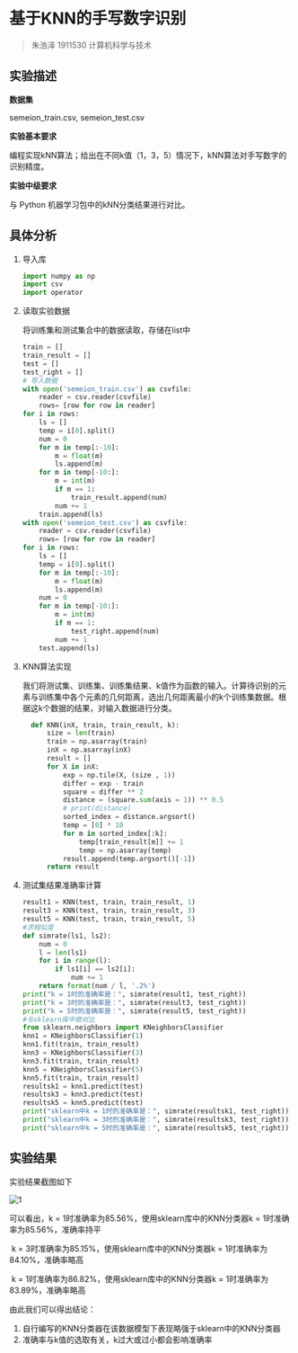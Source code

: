 # 基于KNN的手写数字识别

> 朱浩泽 1911530 计算机科学与技术

## 实验描述

**数据集**

semeion_train.csv, semeion_test.csv

**实验基本要求**

编程实现kNN算法；给出在不同k值（1，3，5）情况下，kNN算法对手写数字的识别精度。

**实验中级要求**

与 Python 机器学习包中的kNN分类结果进行对比。

## 具体分析

1. 导入库

   ```python
   import numpy as np 
   import csv
   import operator
   ```

   

2. 读取实验数据

   将训练集和测试集合中的数据读取，存储在list中

   ```python
   train = []
   train_result = []
   test = []
   test_right = []
   # 导入数据
   with open('semeion_train.csv') as csvfile:
       reader = csv.reader(csvfile)
       rows= [row for row in reader]
   for i in rows:
       ls = [] 
       temp = i[0].split()
       num = 0
       for m in temp[:-10]:
           m = float(m)
           ls.append(m)
       for m in temp[-10:]:
           m = int(m)
           if m == 1:
               train_result.append(num)
           num += 1
       train.append(ls)
   with open('semeion_test.csv') as csvfile:
       reader = csv.reader(csvfile)
       rows= [row for row in reader]
   for i in rows:
       ls = [] 
       temp = i[0].split()
       for m in temp[:-10]:
           m = float(m)
           ls.append(m)
       num = 0
       for m in temp[-10:]:
           m = int(m)
           if m == 1:
               test_right.append(num)
           num += 1
       test.append(ls)
   ```

3. KNN算法实现

   我们将测试集、训练集、训练集结果、k值作为函数的输入。计算待识别的元素与训练集中各个元素的几何距离，选出几何距离最小的k个训练集数据。根据这k个数据的结果，对输入数据进行分类。

   ```python
     def KNN(inX, train, train_result, k):
         size = len(train)
         train = np.asarray(train)
         inX = np.asarray(inX)
         result = []
         for X in inX:
             exp = np.tile(X, (size , 1))
             differ = exp - train
             square = differ ** 2
             distance = (square.sum(axis = 1)) ** 0.5
             # print(distance)
             sorted_index = distance.argsort()
             temp = [0] * 10 
             for m in sorted_index[:k]:
                 temp[train_result[m]] += 1
                 temp = np.asarray(temp)
             result.append(temp.argsort()[-1])
         return result
   ```

4. 测试集结果准确率计算

   ```python
   result1 = KNN(test, train, train_result, 1)
   result3 = KNN(test, train, train_result, 3)
   result5 = KNN(test, train, train_result, 5)
   #求相似度
   def simrate(ls1, ls2):
       num = 0
       l = len(ls1)
       for i in range(l):
           if ls1[i] == ls2[i]:
               num += 1
       return format(num / l, '.2%')
   print("k = 1时的准确率是：", simrate(result1, test_right))    
   print("k = 3时的准确率是：", simrate(result3, test_right))
   print("k = 5时的准确率是：", simrate(result5, test_right))
   #与sklearn库中做对比
   from sklearn.neighbors import KNeighborsClassifier
   knn1 = KNeighborsClassifier(1)
   knn1.fit(train, train_result)
   knn3 = KNeighborsClassifier(3)
   knn3.fit(train, train_result)
   knn5 = KNeighborsClassifier(5)
   knn5.fit(train, train_result)
   resultsk1 = knn1.predict(test)
   resultsk3 = knn3.predict(test)
   resultsk5 = knn5.predict(test)
   print("sklearn中k = 1时的准确率是：", simrate(resultsk1, test_right))
   print("sklearn中k = 3时的准确率是：", simrate(resultsk3, test_right))
   print("sklearn中k = 5时的准确率是：", simrate(resultsk5, test_right))
   ```

   

## 实验结果

实验结果截图如下

<img src="\1.png" alt="1" style="zoom:100%;" />

可以看出，k = 1时准确率为85.56%，使用sklearn库中的KNN分类器k = 1时准确率为85.56%，准确率持平

​					k = 3时准确率为85.15%，使用sklearn库中的KNN分类器k = 1时准确率为84.10%，准确率略高

​					k = 1时准确率为86.82%，使用sklearn库中的KNN分类器k = 1时准确率为83.89%，准确率略高

由此我们可以得出结论：

1. 自行编写的KNN分类器在该数据模型下表现略强于sklearn中的KNN分类器
2. 准确率与k值的选取有关，k过大或过小都会影响准确率
